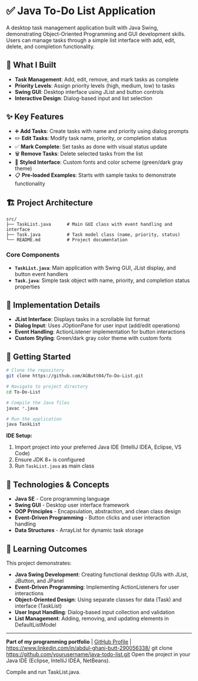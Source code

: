 # ✅ Java To-Do List Application

A desktop task management application built with Java Swing, demonstrating Object-Oriented Programming and GUI development skills. Users can manage tasks through a simple list interface with add, edit, delete, and completion functionality.

## 🎯 What I Built
- **Task Management**: Add, edit, remove, and mark tasks as complete
- **Priority Levels**: Assign priority levels (high, medium, low) to tasks
- **Swing GUI**: Desktop interface using JList and button controls
- **Interactive Design**: Dialog-based input and list selection

## ✨ Key Features
- ➕ **Add Tasks**: Create tasks with name and priority using dialog prompts
- ✏️ **Edit Tasks**: Modify task name, priority, or completion status
- ✅ **Mark Complete**: Set tasks as done with visual status update
- 🗑️ **Remove Tasks**: Delete selected tasks from the list
- 🎨 **Styled Interface**: Custom fonts and color scheme (green/dark gray theme)
- 📋 **Pre-loaded Examples**: Starts with sample tasks to demonstrate functionality

## 🏗️ Project Architecture
```
src/
├── TaskList.java      # Main GUI class with event handling and interface
├── Task.java          # Task model class (name, priority, status)
└── README.md          # Project documentation
```

### Core Components
- **`TaskList.java`**: Main application with Swing GUI, JList display, and button event handlers
- **`Task.java`**: Simple task object with name, priority, and completion status properties

## 🔧 Implementation Details
- **JList Interface**: Displays tasks in a scrollable list format
- **Dialog Input**: Uses JOptionPane for user input (add/edit operations)
- **Event Handling**: ActionListener implementation for button interactions
- **Custom Styling**: Green/dark gray color theme with custom fonts

## 🚀 Getting Started
```bash
# Clone the repository
git clone https://github.com/AGButt04/To-Do-List.git

# Navigate to project directory
cd To-Do-List

# Compile the Java files
javac *.java

# Run the application
java TaskList
```

**IDE Setup:**
1. Import project into your preferred Java IDE (IntelliJ IDEA, Eclipse, VS Code)
2. Ensure JDK 8+ is configured
3. Run `TaskList.java` as main class

## 🔧 Technologies & Concepts
- **Java SE** - Core programming language
- **Swing GUI** - Desktop user interface framework
- **OOP Principles** - Encapsulation, abstraction, and clean class design
- **Event-Driven Programming** - Button clicks and user interaction handling
- **Data Structures** - ArrayList for dynamic task storage

## 📖 Learning Outcomes
This project demonstrates:
- **Java Swing Development**: Creating functional desktop GUIs with JList, JButton, and JPanel
- **Event-Driven Programming**: Implementing ActionListeners for user interactions
- **Object-Oriented Design**: Using separate classes for data (Task) and interface (TaskList)
- **User Input Handling**: Dialog-based input collection and validation
- **List Management**: Adding, removing, and updating elements in DefaultListModel

---
**Part of my programming portfolio** | [GitHub Profile](https://github.com/AGButt04) | https://www.linkedin.com/in/abdul-ghani-butt-290056338/
git clone https://github.com/yourusername/java-todo-list.git
Open the project in your Java IDE (Eclipse, IntelliJ IDEA, NetBeans).

Compile and run TaskList.java.
